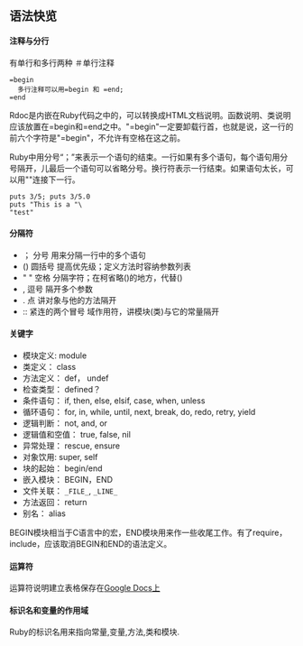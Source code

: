 ## 语法快览

#### 注释与分行
有单行和多行两种
    ＃单行注释

    =begin
      多行注释可以用=begin 和 =end;
    =end

Rdoc是内嵌在Ruby代码之中的，可以转换成HTML文档说明。函数说明、类说明应该放置在=begin和=end之中。"=begin"一定要卸载行首，也就是说，这一行的前六个字符是"=begin"，不允许有空格在这之前。

Ruby中用分号“；”来表示一个语句的结束。一行如果有多个语句，每个语句用分号隔开，儿最后一个语句可以省略分号。换行符表示一行结束。如果语句太长，可以用"\"连接下一行。

    puts 3/5; puts 3/5.0
    puts "This is a "\
    "test"

#### 分隔符

* ； 分号  用来分隔一行中的多个语句
* ()  圆括号 提高优先级；定义方法时容纳参数列表
* " " 空格  分隔字符；在柯省略()的地方，代替()
* , 逗号  隔开多个参数
* . 点 讲对象与他的方法隔开
* :: 紧连的两个冒号  域作用符，讲模块(类)与它的常量隔开

#### 关键字
* 模块定义: module
* 类定义： class
* 方法定义： def， undef
* 检查类型： defined？
* 条件语句： if, then, else, elsif, case, when, unless
* 循环语句： for, in, while, until, next, break, do, redo, retry, yield
* 逻辑判断： not, and, or
* 逻辑值和空值： true, false, nil
* 异常处理： rescue, ensure
* 对象饮用: super, self
* 块的起始： begin/end
* 嵌入模块： BEGIN，END
* 文件关联： `_FILE_`, `_LINE_`
* 方法返回： return
* 别名： alias

BEGIN模块相当于C语言中的宏，END模块用来作一些收尾工作。有了require，include，应该取消BEGIN和END的语法定义。

#### 运算符
运算符说明建立表格保存在[Google Docs上](https://docs.google.com/spreadsheet/ccc?key=0AsXNvp-OgTRWdDdEMi00WkF6ekF3RVJUa1dEX1JZUWc)

#### 标识名和变量的作用域
Ruby的标识名用来指向常量,变量,方法,类和模块.




















